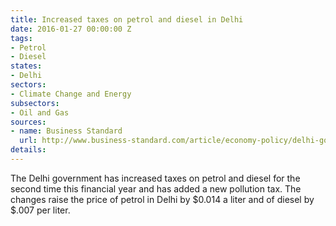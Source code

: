 ```yaml
---
title: Increased taxes on petrol and diesel in Delhi
date: 2016-01-27 00:00:00 Z
tags:
- Petrol
- Diesel
states:
- Delhi
sectors:
- Climate Change and Energy
subsectors:
- Oil and Gas
sources:
- name: Business Standard
  url: http://www.business-standard.com/article/economy-policy/delhi-govt-increases-vat-on-diesel-petrol-116011901449_1.html
details: 
---
```


The Delhi government has increased taxes on petrol and diesel for the second time this financial year and has added a new pollution tax. The changes raise the price of petrol in Delhi by $0.014 a liter and of diesel by $.007 per liter.
